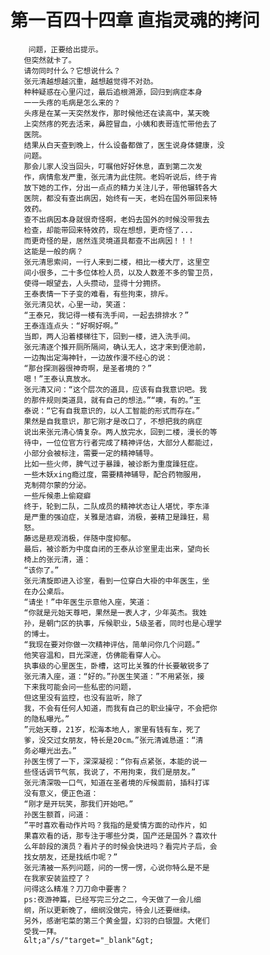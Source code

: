 # 第一百四十四章 直指灵魂的拷问
        问题，正要给出提示。
       但突然就卡了。
       请勿同时什么？它想说什么？
       张元清越想越沉重，越想越觉得不对劲。
       种种疑惑在心里闪过，最后追根溯源，回归到病症本身
       一一头疼的毛病是怎么来的？
       头疼是在某一天突然发作，那时候他还在读高中，某天晚
       上突然疼的死去活来，鼻腔冒血，小姨和表哥连忙带他去了
       医院。
       结果从白天查到晚上，什么设备都做了，医生说身体健康，没
       问题。
       那会儿家人没当回头，叮嘱他好好休息，直到第二次发
       作，病情愈发严重，张元清为此住院。老妈听说后，终于肯
       放下她的工作，分出一点点的精力关注儿子，带他辗转各大
       医院，都没有查出病因，始终有一天，老妈在国外带回来特
       效药。
       查不出病因本身就很奇怪啊，老妈去国外的时候没带我去
       检查，却能带回来特效药，现在想想，更奇怪了...
       而更奇怪的是，居然连灵境道具都查不出病因！！！
       这能是一般的病？
       张元清思索间，一行人来到二楼，相比一楼大厅，这里空
       间小很多，二十多位体检人员，以及人数差不多的警卫员，
       使得一眼望去，人头攒动，显得十分拥挤。
       王泰表情一下子变的难看，有些拘束，排斥。
       张元清见状，心里一动，笑道：
       “王泰兄，我记得一楼有洗手间，一起去排排水？”
       王泰连连点头：“好啊好啊。”
       当即，两人沿着楼梯往下，回到一楼，进入洗手间。
       张元清逐个推开厕所隔间，确认无人，这才来到便池前，
       一边掏出定海神针，一边故作漫不经心的说：
       “那台探测器很神奇啊，是圣者境的？”
       嗯！”王泰认真放水。
       张元清又问：“这个层次的道具，应该有自我意识吧。我
       的那件规则类道具，就有自己的想法。”“噢，有的。”王
       泰说：“它有自我意识的，以人工智能的形式而存在。”
       果然是自我意识，那它刚才是改口了，不想把我的病症
       说出来张元清心情复杂。两人放完水，回到二楼，漫长的等
       待中，一位位官方行者完成了精神评估，大部分人都能过，
       小部分会被标注，需要一定的精神辅导。
       比如一些火师，脾气过于暴躁，被诊断为重度躁狂症。
       一些木妖xing瘾过度，需要精神辅导，配合药物服用，
       克制荷尔蒙的分泌。
       一些斥候患上偷窥癖
       终于，轮到二队，二队成员的精神状态让人堪忧，李东泽
       是严重的强迫症，关雅是洁癖，消极，姜精卫是躁狂，易
       怒。
       藤远是悲观消极，伴随中度抑郁。
       最后，被诊断为中度自闭的王泰从诊室里走出来，望向长
       椅上的张元清，道：
       “该你了。”
       张元清旋即进入诊室，看到一位穿白大褂的中年医生，坐
       在办公桌后。
       “请坐！”中年医生示意他入座，笑道：
       “你就是元始天尊吧，果然是一表人才，少年英杰。我姓
       孙，是朝门区的执事，斥候职业，5级圣者，同时也是心理学
       的博士。
       “我现在要对你做一次精神评估，简单问你几个问题。”
       他笑容温和，目光深邃，仿佛能看穿人心。
       执事级的心里医生，卧槽，这可比关雅的什长要敏锐多了
       张元清入座，道：“好的。”孙医生笑道：”不用紧张，接
       下来我可能会问一些私密的问题，
       但这里没有监控，也没有监听，除了
       我，不会有任何人知道，而我有自己的职业操守，不会把你
       的隐私曝光。”
       ”元始天尊，21岁，松海本地人，家里有钱有车，死了
       爹，没交过女朋友，特长是20cm。”张元清诚恳道：“清
       务必曝光出去。”
       孙医生愣了一下，深深凝视：“你有点紧张，本能的说一
       些怪话调节气氛，我说了，不用拘束，我们是朋友。”
       张元清深吸一口气，知道在圣者境的斥候面前，插科打诨
       没有意义，便正色道：
       “刚才是开玩笑，那我们开始吧。”
       孙医生额首，问道：
       ”平时喜欢看动作片吗？我指的是爱情方面的动作片，如
       果喜欢看的话，那专注于哪些分类，国产还是国外？喜欢什
       么年龄段的演员？看片子的时候会快进吗？看完片子后，会
       找女朋友，还是找纸巾呢？”
       张元清被一系列问题，问的一愣一愣，心说你特么是不是
       在我家安装监控了？
       问得这么精准？刀刀命中要害？
       ps:夜游神篇，已经写完三分之二，今天做了一会儿细
       纲，所以更新晚了，细纲没做完，待会儿还要继续。
       另外，感谢宅菜的第三个黄金盟，幻羽的白银盟。大佬们
       受我一拜。
       &lt;a"/s/"target="_blank"&gt;